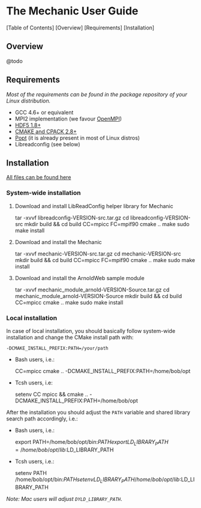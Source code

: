 The Mechanic User Guide
=======================

[Table of Contents]
[Overview]
[Requirements]
[Installation]


Overview
--------

@todo


Requirements
------------

_Most of the requirements can be found in the package repository of your Linux distribution._

- GCC 4.6+ or equivalent
- MPI2 implementation (we favour [OpenMPI](http://www.open-mpi.org/))
- [HDF5 1.8+](http://www.hdfgroup.org/)
- [CMAKE and CPACK 2.8+](http://www.cmake.org/)
- [Popt](http://rpm5.org/files/popt/) (it is already present in most of Linux distros)
- Libreadconfig (see below)


Installation
------------

[All files can be found here](http://git.astri.umk.pl/projects/mechanic/files)

### System-wide installation

1. Download and install LibReadConfig helper library for Mechanic

    tar -xvvf libreadconfig-VERSION-src.tar.gz
    cd libreadconfig-VERSION-src
    mkdir build && cd build
    CC=mpicc FC=mpif90 cmake ..
    make
    sudo make install


2. Download and install the Mechanic

    tar -xvvf mechanic-VERSION-src.tar.gz
    cd mechanic-VERSION-src
    mkdir build && cd build
    CC=mpicc FC=mpif90 cmake ..
    make
    sudo make install


3. Download and install the ArnoldWeb sample module

   tar -xvvf mechanic_module_arnold-VERSION-Source.tar.gz
   cd mechanic_module_arnold-VERSION-Source
   mkdir build && cd build
   CC=mpicc cmake ..
   make
   sudo make install


### Local installation

In case of local installation, you should basically follow system-wide installation and change the CMake install path with:

    -DCMAKE_INSTALL_PREFIX:PATH=/your/path


- Bash users, i.e.:

    CC=mpicc cmake .. -DCMAKE_INSTALL_PREFIX:PATH=/home/bob/opt


- Tcsh users, i.e:

    setenv CC mpicc && cmake .. -DCMAKE_INSTALL_PREFIX:PATH=/home/bob/opt

After the installation you should adjust the `PATH` variable and shared library search path accordingly, i.e.:

- Bash users, i.e.:

    export PATH=/home/bob/opt/bin:$PATH
    export LD_LIBRARY_PATH=/home/bob/opt/lib:$LD_LIBRARY_PATH


- Tcsh users, i.e.:

    setenv PATH /home/bob/opt/bin:$PATH
    setenv LD_LIBRARY_PATH /home/bob/opt/lib:$LD_LIBRARY_PATH


_Note: Mac users will adjust `DYLD_LIBRARY_PATH`_.


